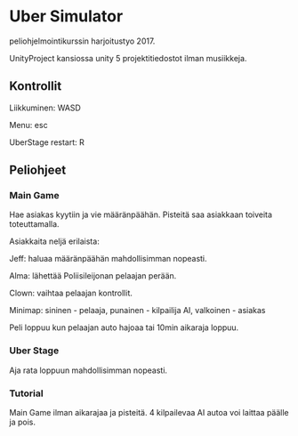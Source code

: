 # Uber Simulator
peliohjelmointikurssin harjoitustyo 2017.

UnityProject kansiossa unity 5 projektitiedostot ilman musiikkeja.

## Kontrollit
Liikkuminen: WASD

Menu: esc

UberStage restart: R

## Peliohjeet
### Main Game
Hae asiakas kyytiin ja vie määränpäähän. Pisteitä saa asiakkaan toiveita toteuttamalla.

Asiakkaita neljä erilaista:

Jeff: haluaa määränpäähän mahdollisimman nopeasti.

Alma: lähettää Poliisileijonan pelaajan perään.

Clown: vaihtaa pelaajan kontrollit.

Minimap: sininen - pelaaja, punainen - kilpailija AI, valkoinen - asiakas

Peli loppuu kun pelaajan auto hajoaa tai 10min aikaraja loppuu.

### Uber Stage
Aja rata loppuun mahdollisimman nopeasti.

### Tutorial
Main Game ilman aikarajaa ja pisteitä. 4 kilpailevaa AI autoa voi laittaa päälle ja pois.
